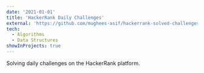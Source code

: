 ```yaml
---
date: '2021-01-01'
title: 'HackerRank Daily Challenges'
external: 'https://github.com/mughees-asif/hackerrank-solved-challenges'
tech:
  - Algorithms
  - Data Structures
showInProjects: true
---
```


Solving daily challenges on the HackerRank platform.